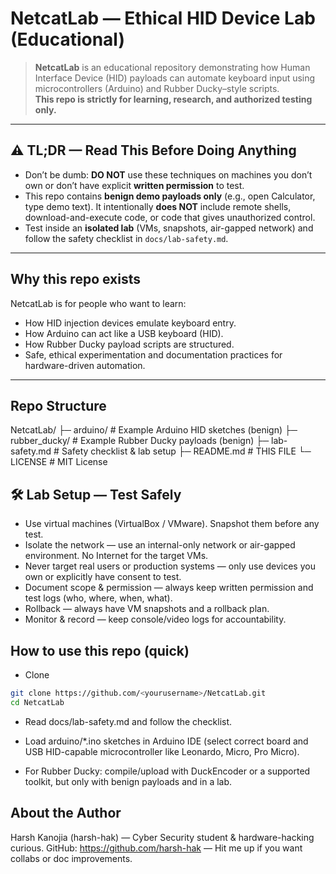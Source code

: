 # NetcatLab — Ethical HID Device Lab (Educational)

> **NetcatLab** is an educational repository demonstrating how Human Interface Device (HID) payloads can automate keyboard input using microcontrollers (Arduino) and Rubber Ducky–style scripts.  
> **This repo is strictly for learning, research, and authorized testing only.**

---

## ⚠️ TL;DR — Read This Before Doing Anything
- Don’t be dumb: **DO NOT** use these techniques on machines you don’t own or don’t have explicit **written permission** to test.
- This repo contains **benign demo payloads only** (e.g., open Calculator, type demo text). It intentionally **does NOT** include remote shells, download-and-execute code, or code that gives unauthorized control.
- Test inside an **isolated lab** (VMs, snapshots, air-gapped network) and follow the safety checklist in `docs/lab-safety.md`.

---

## Why this repo exists
NetcatLab is for people who want to learn:
- How HID injection devices emulate keyboard entry.
- How Arduino can act like a USB keyboard (HID).
- How Rubber Ducky payload scripts are structured.
- Safe, ethical experimentation and documentation practices for hardware-driven automation.

---

## Repo Structure
NetcatLab/
├─ arduino/ # Example Arduino HID sketches (benign)
├─ rubber_ducky/ # Example Rubber Ducky payloads (benign)
├─ lab-safety.md # Safety checklist & lab setup
├─ README.md # THIS FILE
└─ LICENSE # MIT License

## 🛠️ Lab Setup — Test Safely
- Use virtual machines (VirtualBox / VMware). Snapshot them before any test.
- Isolate the network — use an internal-only network or air-gapped environment. No Internet for the target VMs.
- Never target real users or production systems — only use devices you own or explicitly have consent to test.
- Document scope & permission — always keep written permission and test logs (who, where, when, what).
- Rollback — always have VM snapshots and a rollback plan.
- Monitor & record — keep console/video logs for accountability.

## How to use this repo (quick)
- Clone
```bash
git clone https://github.com/<yourusername>/NetcatLab.git
cd NetcatLab
```
- Read docs/lab-safety.md and follow the checklist.

- Load arduino/*.ino sketches in Arduino IDE (select correct board and USB HID-capable microcontroller like Leonardo, Micro, Pro Micro).

- For Rubber Ducky: compile/upload with DuckEncoder or a supported toolkit, but only with benign payloads and in a lab.

## About the Author

Harsh Kanojia (harsh-hak) — Cyber Security student & hardware-hacking curious.
GitHub: https://github.com/harsh-hak — Hit me up if you want collabs or doc improvements.
